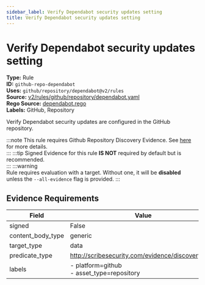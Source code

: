 ```yaml
---
sidebar_label: Verify Dependabot security updates setting
title: Verify Dependabot security updates setting
---  
```

# Verify Dependabot security updates setting  
**Type:** Rule  
**ID:** `github-repo-dependabot`  
**Uses:** `github/repository/dependabot@v2/rules`  
**Source:** [v2/rules/github/repository/dependabot.yaml](https://github.com/scribe-public/sample-policies/blob/main/v2/rules/github/repository/dependabot.yaml)  
**Rego Source:** [dependabot.rego](https://github.com/scribe-public/sample-policies/blob/main/v2/rules/github/repository/dependabot.rego)  
**Labels:** GitHub, Repository  

Verify Dependabot security updates are configured in the GitHub repository.

:::note 
This rule requires Github Repository Discovery Evidence. See [here](https://deploy-preview-299--scribe-security.netlify.app/platforms/discover#github-discovery) for more details.  
::: 
:::tip 
Signed Evidence for this rule **IS NOT** required by default but is recommended.  
::: 
:::warning  
Rule requires evaluation with a target. Without one, it will be **disabled** unless the `--all-evidence` flag is provided.
::: 

## Evidence Requirements  
| Field | Value |
|-------|-------|
| signed | False |
| content_body_type | generic |
| target_type | data |
| predicate_type | http://scribesecurity.com/evidence/discovery/v0.1 |
| labels | - platform=github<br/>- asset_type=repository |

